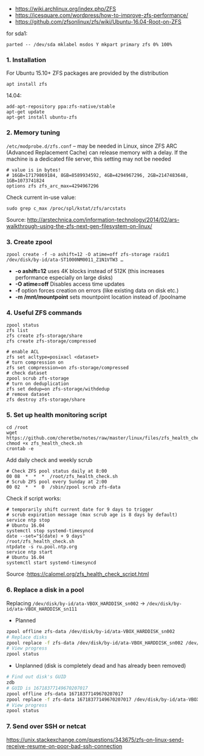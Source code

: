 * https://wiki.archlinux.org/index.php/ZFS
* https://icesquare.com/wordpress/how-to-improve-zfs-performance/
* https://github.com/zfsonlinux/zfs/wiki/Ubuntu-16.04-Root-on-ZFS

for sda1:
```
parted -- /dev/sda mklabel msdos Y mkpart primary zfs 0% 100%
```

### 1. Installation
For Ubuntu 15.10+ ZFS packages are provided by the distribution
```
apt install zfs
```

14.04:
```
add-apt-repository ppa:zfs-native/stable
apt-get update
apt-get install ubuntu-zfs
```

### 2. Memory tuning
`/etc/modprobe.d/zfs.conf` – may be needed in Linux, since ZFS ARC (Advanced Replacement Cache) can release memory with a delay. If the machine is a dedicated file server, this setting may not be needed
```
# value is in bytes!
# 16GB=17179869184, 8GB=8589934592, 4GB=4294967296, 2GB=2147483648, 1GB=1073741824
options zfs zfs_arc_max=4294967296
```
Check current in-use value:
```
sudo grep c_max /proc/spl/kstat/zfs/arcstats
```
Source: http://arstechnica.com/information-technology/2014/02/ars-walkthrough-using-the-zfs-next-gen-filesystem-on-linux/

### 3. Create zpool
```
zpool create -f -o ashift=12 -O atime=off zfs-storage raidz1 /dev/disk/by-id/ata-ST1000NM0011_Z1N1VTW3 …
```
* **-o ashift=12** uses 4K blocks instead of 512K (this increases performance especially on large disks)
* **-O atime=off** Disables access time updates
* **-f** option forces creation on errors (like existing data on disk etc.)
* **-m /mnt/mountpoint** sets mountpoint location instead of /poolname
### 4. Useful ZFS commands
```shell
zpool status
zfs list
zfs create zfs-storage/share
zfs create zfs-storage/compressed

# enable ACL
zfs set acltype=posixacl <dataset>
# turn compression on
zfs set compression=on zfs-storage/compressed
# check dataset
zpool scrub zfs-storage
# turn on deduplication
zfs set dedup=on zfs-storage/withdedup
# remove dataset
zfs destroy zfs-storage/share
```
### 5. Set up health monitoring script

```
cd /root
wget https://github.com/cheretbe/notes/raw/master/linux/files/zfs_health_check.sh
chmod +x zfs_health_check.sh
crontab -e
```
Add daily check and weekly scrub
```
# Check ZFS pool status daily at 8:00
00 08  *  *  *  /root/zfs_health_check.sh
# Scrub ZFS pool every Sunday at 2:00
00 02  *  *  0  /sbin/zpool scrub zfs-data
```

Check if script works:
```shell
# temporarily shift current date for 9 days to trigger
# scrub expiration message (max scrub age is 8 days by default)
service ntp stop
# Ubuntu 16.04
systemctl stop systemd-timesyncd
date --set="$(date) + 9 days"
/root/zfs_health_check.sh
ntpdate -s ru.pool.ntp.org
service ntp start
# Ubuntu 16.04
systemctl start systemd-timesyncd
```
Source :https://calomel.org/zfs_health_check_script.html

### 6. Replace a disk in a pool
Replacing `/dev/disk/by-id/ata-VBOX_HARDDISK_sn002` -> `/dev/disk/by-id/ata-VBOX_HARDDISK_sn111`
* Planned
```bash
zpool offline zfs-data /dev/disk/by-id/ata-VBOX_HARDDISK_sn002
# Replace disks
zpool replace -f zfs-data /dev/disk/by-id/ata-VBOX_HARDDISK_sn002 /dev/disk/by-id/ata-VBOX_HARDDISK_sn111
# View progress
zpool status
```
* Unplanned (disk is completely dead and has already been removed)
```bash
# Find out disk's GUID
zdb
# GUID is 16718377149670207017
zpool offline zfs-data 16718377149670207017
zpool replace -f zfs-data 16718377149670207017 /dev/disk/by-id/ata-VBOX_HARDDISK_sn111
# View progress
zpool status
```
### 7. Send over SSH or netcat

https://unix.stackexchange.com/questions/343675/zfs-on-linux-send-receive-resume-on-poor-bad-ssh-connection
